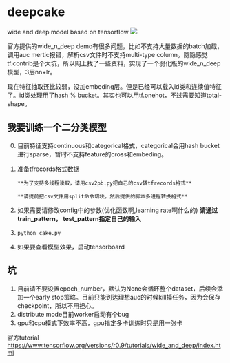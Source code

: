 # deepcake
wide and deep model based on tensorflow
![](https://www.tensorflow.org/versions/r0.9/images/wide_n_deep.svg)

官方提供的wide_n_deep demo有很多问题，比如不支持大量数据的batch加载，调用auc mertic报错，解析csv文件时不支持multi-type column。隐隐感觉tf.contrib是个大坑，所以网上找了一些资料，实现了一个弱化版的wide_n_deep模型，3层nn+lr。

现在特征抽取还比较弱，没加embeding层。但是已经可以载入id类和连续值特征了。id类处理用了hash % bucket。其实也可以用tf.onehot，不过需要知道total-shape。

## 我要训练一个二分类模型
0. 目前特征支持continuous和categorical格式，categorical会用hash bucket进行sparse，暂时不支持feature的cross和embeding。
1. 准备tfrecords格式数据

       **为了支持多线程读取，请用csv2pb.py把自己的csv转tfrecords格式**

       **请提前把csv文件用split命令切块，然后提供的脚本多进程转换格式**

2. 如果需要请修改config中的参数(优化函数啊,learning rate啊什么的)
      **请通过train_pattern， test_pattern指定自己的输入**
3. ``` python cake.py ```
4. 如果要查看模型效果，启动tensorboard

## 坑

1. 目前请不要设置epoch_number，默认为None会循环整个dataset，后续会添加一个early stop策略。目前只能到达理想auc的时候kill掉任务，因为会保存checkpoint，所以不用担心。
2. distribute mode目前worker启动有个bug
3. gpu和cpu模式下效率不高，gpu指定多卡训练时只是用一张卡

官方tutorial
https://www.tensorflow.org/versions/r0.9/tutorials/wide_and_deep/index.html
